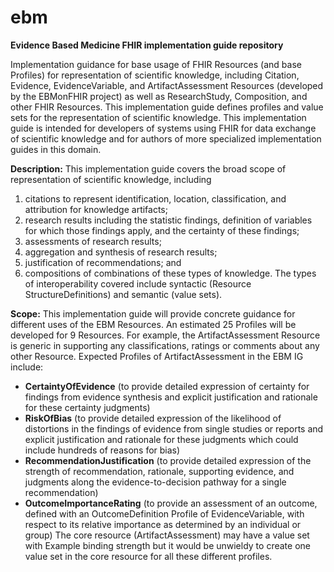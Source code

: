# ebm
**Evidence Based Medicine FHIR implementation guide repository**

Implementation guidance for base usage of FHIR Resources (and base Profiles) for representation of scientific knowledge, including Citation, Evidence, EvidenceVariable, and ArtifactAssessment Resources (developed by the EBMonFHIR project) as well as ResearchStudy, Composition, and other FHIR Resources.
This implementation guide defines profiles and value sets for the representation of scientific knowledge. This implementation guide is intended for developers of systems using FHIR for data exchange of scientific knowledge and for authors of more specialized implementation guides in this domain.

**Description:**
This implementation guide covers the broad scope of representation of scientific knowledge, including 
1. citations to represent identification, location, classification, and attribution for knowledge artifacts; 
2. research results including the statistic findings, definition of variables for which those findings apply, and the certainty of these findings; 
3. assessments of research results; 
4. aggregation and synthesis of research results; 
5. justification of recommendations; and 
6. compositions of combinations of these types of knowledge. The types of interoperability covered include syntactic (Resource StructureDefinitions) and semantic (value sets).

**Scope:**
This implementation guide will provide concrete guidance for different uses of the EBM Resources. An estimated 25 Profiles will be developed for 9 Resources. For example, the ArtifactAssessment Resource is generic in supporting any classifications, ratings or comments about any other Resource. Expected Profiles of ArtifactAssessment in the EBM IG include:
-	**CertaintyOfEvidence** (to provide detailed expression of certainty for findings from evidence synthesis and explicit justification and rationale for these certainty judgments)
-	**RiskOfBias** (to provide detailed expression of the likelihood of distortions in the findings of evidence from single studies or reports and explicit justification and rationale for these judgments which could include hundreds of reasons for bias)
-	**RecommendationJustification** (to provide detailed expression of the strength of recommendation, rationale, supporting evidence, and judgments along the evidence-to-decision pathway for a single recommendation)
-	**OutcomeImportanceRating** (to provide an assessment of an outcome, defined with an OutcomeDefinition Profile of EvidenceVariable, with respect to its relative importance as determined by an individual or group)
The core resource (ArtifactAssessment) may have a value set with Example binding strength but it would be unwieldy to create one value set in the core resource for all these different profiles.
